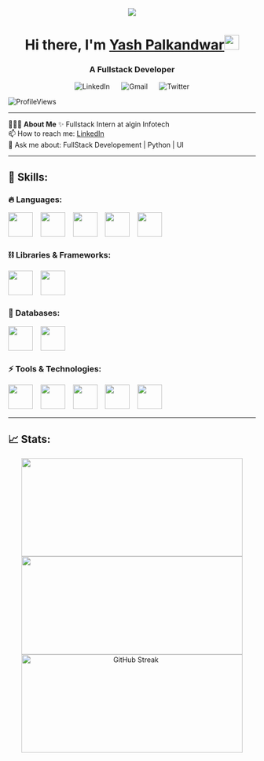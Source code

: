 <!--- Banner Yash Palkandwar --->
<div id="header" align="center">
  <img src="./Yash Palkandwar .png"/>
</div>



<h1 align="center">Hi there, I'm  <a href="https://yourwebsite.com">Yash Palkandwar</a><img src="https://raw.githubusercontent.com/aemmadi/aemmadi/master/wave.gif" width="30"/> </h1>
<h3 align="center">A Fullstack Developer</h3>

<!-- Connect with me Socials -->
<p align="center">
  <a href="https://www.linkedin.com/in/yashpalkandwar" target="_blank" style="text-decoration: none;">
    <img src="https://skillicons.dev/icons?i=linkedin&theme=dark" alt="LinkedIn" />
  </a>
  &nbsp;&nbsp;&nbsp;&nbsp;
  <a href="mailto:ypalkandwar@gmail.com" target="_blank" style="text-decoration: none;">
    <img src="https://skillicons.dev/icons?i=gmail&theme=dark" alt="Gmail" />
  </a>
  &nbsp;&nbsp;&nbsp;&nbsp;
  <a href="https://twitter.com/Yash_Palkandwar" target="_blank" style="text-decoration: none;">
    <img src="https://skillicons.dev/icons?i=twitter&theme=dark" alt="Twitter" />
  </a>
</p>



<!---Profile Views--->
![ProfileViews](https://komarev.com/ghpvc/?username=YashPalkandwar&label=Profile%20views&color=0e75b6&style=flat)

--------------------------------------------

👨🏻‍💻 **About Me** ✨ Fullstack Intern at algin Infotech <br>
📫 How to reach me: [LinkedIn](https://www.linkedin.com/in/yashpalkandwar/)<br>
💬 Ask me about: FullStack Developement | Python | UI<br>

--------------------------------------------

## 🚀 Skills:

### 🔥 Languages:
<p>
  <img src="https://skillicons.dev/icons?i=html&theme=dark" width="50" height="50"/>
  &nbsp;&nbsp;
  <img src="https://skillicons.dev/icons?i=css&theme=dark" width="50" height="50"/>
  &nbsp;&nbsp;
  <img src="https://skillicons.dev/icons?i=js&theme=dark" width="50" height="50"/>
  &nbsp;&nbsp;
  <img src="https://skillicons.dev/icons?i=ts&theme=dark" width="50" height="50"/>
  &nbsp;&nbsp;
  <img src="https://skillicons.dev/icons?i=java&theme=dark" width="50" height="50"/>
</p>

### ⛓️ Libraries & Frameworks:
<p>
  <img src="https://skillicons.dev/icons?i=nodejs&theme=dark" width="50" height="50"/>
  &nbsp;&nbsp;
  <img src="https://skillicons.dev/icons?i=express&theme=dark" width="50" height="50"/>
</p>

### 🧵 Databases:
<p>
  <img src="https://skillicons.dev/icons?i=mongodb&theme=dark" width="50" height="50"/>
  &nbsp;&nbsp;
  <img src="https://skillicons.dev/icons?i=mysql&theme=dark" width="50" height="50"/>
</p>

### ⚡ Tools & Technologies:
<p>
  <img src="https://skillicons.dev/icons?i=git&theme=dark" width="50" height="50"/>
  &nbsp;&nbsp;
  <img src="https://skillicons.dev/icons?i=postman&theme=dark" width="50" height="50"/>
  &nbsp;&nbsp;
  <img src="https://skillicons.dev/icons?i=github&theme=dark" width="50" height="50"/>
  &nbsp;&nbsp;
  <img src="https://skillicons.dev/icons?i=figma&theme=dark" width="50" height="50"/>
  &nbsp;&nbsp;
  <img src="https://skillicons.dev/icons?i=vscode&theme=dark" width="50" height="50"/>
</p>

--------------------------------------------

## 📈 Stats:

<div align="center">
  <img src="https://github-readme-stats.vercel.app/api?username=YashPalkandwar1908&theme=monokai&show_icons=true&hide_border=true&count_private=true" width="450" height="200" />
  <img src="https://github-readme-stats.vercel.app/api/top-langs/?username=YashPalkandwar1908&theme=monokai&show_icons=true&hide_border=true&layout=compact" width="450" height="200" />
  <img src="https://streak-stats.demolab.com?user=YashPalkandwar1908&theme=monokai&hide_border=true" width="450" height="200" alt="GitHub Streak" />
</div>


 
 
